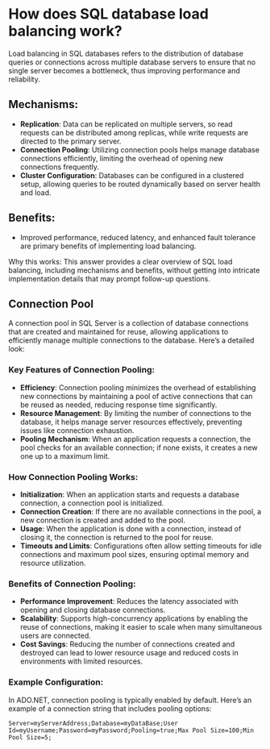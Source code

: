 # How does SQL database load balancing work?

Load balancing in SQL databases refers to the distribution of database queries or connections across multiple database servers to ensure that no single server becomes a bottleneck, thus improving performance and reliability.

## Mechanisms:
- **Replication**: Data can be replicated on multiple servers, so read requests can be distributed among replicas, while write requests are directed to the primary server.
- **Connection Pooling**: Utilizing connection pools helps manage database connections efficiently, limiting the overhead of opening new connections frequently.
- **Cluster Configuration**: Databases can be configured in a clustered setup, allowing queries to be routed dynamically based on server health and load.

## Benefits:
- Improved performance, reduced latency, and enhanced fault tolerance are primary benefits of implementing load balancing.

Why this works: This answer provides a clear overview of SQL load balancing, including mechanisms and benefits, without getting into intricate implementation details that may prompt follow-up questions.

## Connection Pool

A connection pool in SQL Server is a collection of database connections that are created and maintained for reuse, allowing applications to efficiently manage multiple connections to the database. Here’s a detailed look:

### Key Features of Connection Pooling:

- **Efficiency**: Connection pooling minimizes the overhead of establishing new connections by maintaining a pool of active connections that can be reused as needed, reducing response time significantly.
- **Resource Management**: By limiting the number of connections to the database, it helps manage server resources effectively, preventing issues like connection exhaustion.
- **Pooling Mechanism**: When an application requests a connection, the pool checks for an available connection; if none exists, it creates a new one up to a maximum limit.

### How Connection Pooling Works:

- **Initialization**: When an application starts and requests a database connection, a connection pool is initialized.
- **Connection Creation**: If there are no available connections in the pool, a new connection is created and added to the pool.
- **Usage**: When the application is done with a connection, instead of closing it, the connection is returned to the pool for reuse.
- **Timeouts and Limits**: Configurations often allow setting timeouts for idle connections and maximum pool sizes, ensuring optimal memory and resource utilization.

### Benefits of Connection Pooling:

- **Performance Improvement**: Reduces the latency associated with opening and closing database connections.
- **Scalability**: Supports high-concurrency applications by enabling the reuse of connections, making it easier to scale when many simultaneous users are connected.
- **Cost Savings**: Reducing the number of connections created and destroyed can lead to lower resource usage and reduced costs in environments with limited resources.

### Example Configuration:

In ADO.NET, connection pooling is typically enabled by default. Here’s an example of a connection string that includes pooling options:

```plaintext
Server=myServerAddress;Database=myDataBase;User Id=myUsername;Password=myPassword;Pooling=true;Max Pool Size=100;Min Pool Size=5;
```

